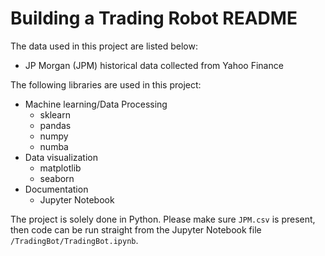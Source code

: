 # Building a Trading Robot README
The data used in this project are listed below:
* JP Morgan (JPM) historical data collected from Yahoo Finance

The following libraries are used in this project:
* Machine learning/Data Processing
	* sklearn
	* pandas
	* numpy
	* numba
* Data visualization
	* matplotlib
	* seaborn
* Documentation
	* Jupyter Notebook

The project is solely done in Python. Please make sure `JPM.csv` is present, then code can be run straight from the Jupyter Notebook file `/TradingBot/TradingBot.ipynb`.